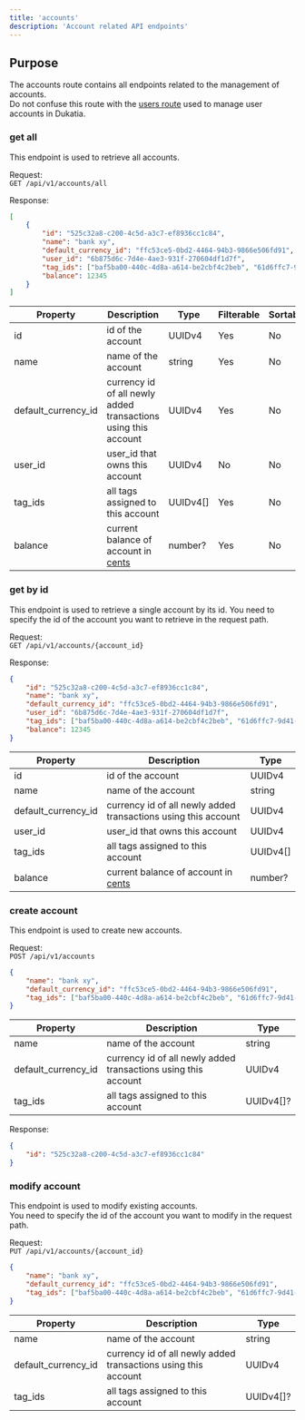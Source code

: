 ```yaml
---
title: 'accounts'
description: 'Account related API endpoints'
---
```


## Purpose

The accounts route contains all endpoints related to the management of accounts.  
Do not confuse this route with the [users route](./users) used to manage user accounts in Dukatia.


### get all

This endpoint is used to retrieve all accounts. 

Request:  
`GET /api/v1/accounts/all`

Response:
```json
[
	{
		"id": "525c32a8-c200-4c5d-a3c7-ef8936cc1c84",
		"name": "bank xy",
		"default_currency_id": "ffc53ce5-0bd2-4464-94b3-9866e506fd91",
		"user_id": "6b875d6c-7d4e-4ae3-931f-270604df1d7f",
		"tag_ids": ["baf5ba00-440c-4d8a-a614-be2cbf4c2beb", "61d6ffc7-9d41-4d4d-ac0b-1c4fb92606eb"],
		"balance": 12345
	}
]
```

| Property 						| Description 																										| Type 			| Filterable 	| Sortable 		|
| ------------------- | --------------------------------------------------------------- | --------- | ----------- | ----------- |
| id 									| id of the account 																							| UUIDv4 		| Yes					| No					|
| name 								| name of the account 																						| string 		| Yes					| No					|
| default_currency_id | currency id of all newly added transactions using this account	| UUIDv4 		| Yes					| No					|
| user_id 						| user_id that owns this account 																	| UUIDv4 		| No					| No					|
| tag_ids 						| all tags assigned to this account 															| UUIDv4\[] | Yes					| No					|
| balance							|	current balance of account in [cents](../currency)							| number?		| Yes					| No					|


### get by id

This endpoint is used to retrieve a single account by its id. 
You need to specify the id of the account you want to retrieve in the request path.

Request:  
`GET /api/v1/accounts/{account_id}`

Response:
```json
{
	"id": "525c32a8-c200-4c5d-a3c7-ef8936cc1c84",
	"name": "bank xy",
	"default_currency_id": "ffc53ce5-0bd2-4464-94b3-9866e506fd91",
	"user_id": "6b875d6c-7d4e-4ae3-931f-270604df1d7f",
	"tag_ids": ["baf5ba00-440c-4d8a-a614-be2cbf4c2beb", "61d6ffc7-9d41-4d4d-ac0b-1c4fb92606eb"],
	"balance": 12345
}
```

| Property 						| Description 																										| Type 			|
| ------------------- | --------------------------------------------------------------- | --------- |
| id 									| id of the account 																							| UUIDv4 		|
| name 								| name of the account 																						| string 		|
| default_currency_id | currency id of all newly added transactions using this account	| UUIDv4 		|
| user_id 						| user_id that owns this account 																	| UUIDv4 		|
| tag_ids 						| all tags assigned to this account 															| UUIDv4\[] |
| balance							|	current balance of account in [cents](../currency)							| number?		|


### create account

This endpoint is used to create new accounts. 

Request:  
`POST /api/v1/accounts`
```json
{
	"name": "bank xy",
	"default_currency_id": "ffc53ce5-0bd2-4464-94b3-9866e506fd91",
	"tag_ids": ["baf5ba00-440c-4d8a-a614-be2cbf4c2beb", "61d6ffc7-9d41-4d4d-ac0b-1c4fb92606eb"]
}
```

| Property 						| Description 																										| Type 			 |
| ------------------- | --------------------------------------------------------------- | ---------- |
| name 								| name of the account 																						| string 		 |
| default_currency_id | currency id of all newly added transactions using this account	| UUIDv4 		 |
| tag_ids 						| all tags assigned to this account 															| UUIDv4\[]? |

Response:
```json
{
	"id": "525c32a8-c200-4c5d-a3c7-ef8936cc1c84"
}
```


### modify account

This endpoint is used to modify existing accounts.  
You need to specify the id of the account you want to modify in the request path.

Request:  
`PUT /api/v1/accounts/{account_id}`
```json
{
	"name": "bank xy",
	"default_currency_id": "ffc53ce5-0bd2-4464-94b3-9866e506fd91",
	"tag_ids": ["baf5ba00-440c-4d8a-a614-be2cbf4c2beb", "61d6ffc7-9d41-4d4d-ac0b-1c4fb92606eb"]
}
```

| Property 						| Description 																										| Type 			 |
| ------------------- | --------------------------------------------------------------- | ---------- |
| name 								| name of the account 																						| string 		 |
| default_currency_id | currency id of all newly added transactions using this account	| UUIDv4 		 |
| tag_ids 						| all tags assigned to this account 															| UUIDv4\[]? |
